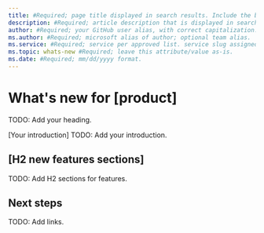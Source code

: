 ```yaml
---
title: #Required; page title displayed in search results. Include the brand. Include "what's new." Preferred: "What's new for [product]" 
description: #Required; article description that is displayed in search results. Include "what's new".
author: #Required; your GitHub user alias, with correct capitalization.
ms.author: #Required; microsoft alias of author; optional team alias.
ms.service: #Required; service per approved list. service slug assigned to your service by ACOM.
ms.topic: whats-new #Required; leave this attribute/value as-is.
ms.date: #Required; mm/dd/yyyy format.
---
```


<!--
Remove all the comments in this template before you sign-off or merge to the 
main branch.

This template provides the basic structure of a What's new article pattern. See the
[instructions - What's new](../level4/article-whats-new.md) in the pattern library.

You can provide feedback about this template at: https://aka.ms/patterns-feedback

A what's new article highlights capabilities, features, and enhancements recently
released or improved. Describe the new features and include links that provide more
information and context.

A what's new article is an opportunity for customers to discover the features that
might be useful for them.

-->

<!-- 1. H1 ------------------------------------------------------------------------------

Required: Include "what's new". For instance: "What's new for [product]"

-->

# What's new for [product]
TODO: Add your heading.

<!-- 2. Introduction --------------------------------------------------------------------

Required.

A simple sentence stating that this article describes what's new for a product is
acceptable.

You can also include more information about the current version or a table that
summarizes the features and links to H2 sections in the article.

-->

[Your introduction]
TODO: Add your introduction.

<!-- 3. H2 new features sections --------------------------------------------------------

Required. 

Use one or more H2 sections to explain what's new for this release of the product or
service. Provide explanation of the new features in these sections. Include links for
more information and context about the features.

If there are many new features, try to organize them into a few H2 sections. Consider a
summary table as part of the introduction or the first H2 section.
-->

## [H2 new features sections]
TODO: Add H2 sections for features.

<!-- 7. Next steps ----------------------------------------------------------------------

Optional. Include links that might be useful or interesting to the customer.

What's new highlights new features for the product or service. Customers sometimes
review this article before installing or upgrading. Overviews and
quickstarts can be helpful.

--->

## Next steps
TODO: Add links.

<!--
Remove all the comments in this template before you sign-off or merge to the main branch.

-->

